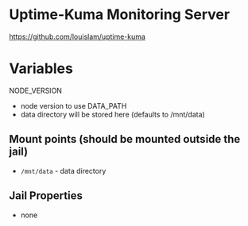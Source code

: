 # Uptime-Kuma Monitoring Server
https://github.com/louislam/uptime-kuma

# Variables

NODE_VERSION
  - node version to use
DATA_PATH
  - data directory will be stored here (defaults to /mnt/data)

## Mount points (should be mounted outside the jail)
  - `/mnt/data` - data directory

## Jail Properties
  - none
